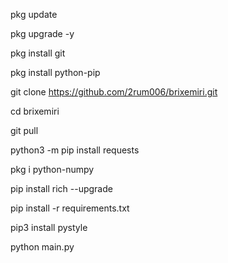 pkg update

pkg upgrade -y

pkg install git

pkg install python-pip

git clone https://github.com/2rum006/brixemiri.git

cd brixemiri

git pull

python3 -m pip install requests

pkg i python-numpy

pip install rich --upgrade

pip install -r requirements.txt

pip3 install pystyle

python main.py